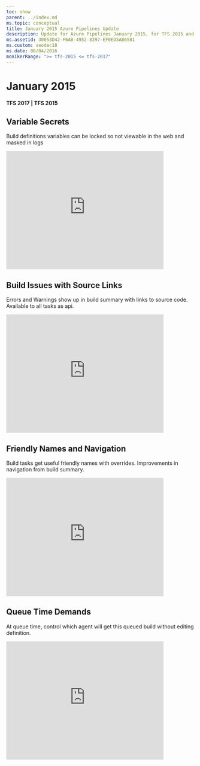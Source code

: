 ```yaml
---
toc: show
parent: ../index.md
ms.topic: conceptual
title: January 2015 Azure Pipelines Update
description: Update for Azure Pipelines January 2015, for TFS 2015 and TFS 2017
ms.assetid: 30053D42-F6AB-4952-8397-EF0ED5AB6581
ms.custom: seodec18
ms.date: 08/04/2016
monikerRange: ">= tfs-2015 <= tfs-2017"
---
```


# January 2015

**TFS 2017 | TFS 2015**

## Variable Secrets

Build definitions variables can be locked so not viewable in the web and masked in logs

<iframe width="420" height="315" src="https://www.youtube.com/embed/90-Pa_EwOvk" frameborder="0" allowfullscreen="true"></iframe>
 
## Build Issues with Source Links

Errors and Warnings show up in build summary with links to source code. Available to all tasks as api.

<iframe width="420" height="315" src="https://www.youtube.com/embed/ZISvtGw_oGI" frameborder="0" allowfullscreen="true"></iframe>
 
## Friendly Names and Navigation

Build tasks get useful friendly names with overrides. Improvements in navigation from build summary.

<iframe width="420" height="315" src="https://www.youtube.com/embed/UBdv145hkFc" frameborder="0" allowfullscreen="true"></iframe>
 
## Queue Time Demands

At queue time, control which agent will get this queued build without editing definition.

<iframe width="420" height="315" src="https://www.youtube.com/embed/yLsqHdVGc8g" frameborder="0" allowfullscreen="true"></iframe>
